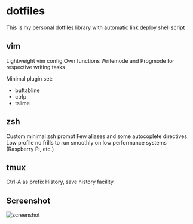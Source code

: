 # dotfiles

This is my personal dotfiles library with automatic link deploy shell script

## vim

 Lightweight vim config
 Own functions Writemode and Progmode for respective writing tasks

Minimal plugin set:
- buftabline
- ctrlp
- tslime

## zsh

 Custom minimal zsh prompt
 Few aliases and some autocoplete directives
 Low profile no frills to run smoothly on low performance systems (Raspberry Pi, etc.)

## tmux

 Ctrl-A as prefix
 History, save history facility

## Screenshot

![screenshot](https://i.imgur.com/4AINDxR.png)
